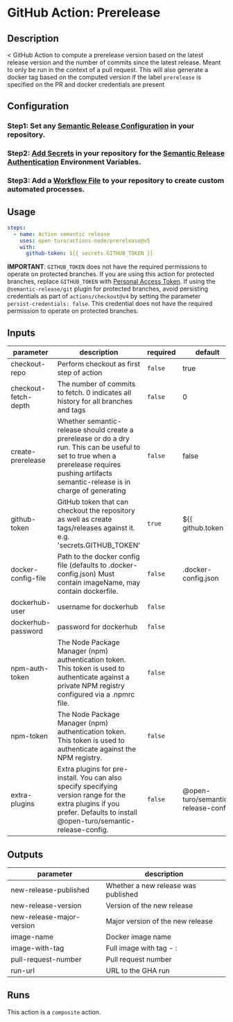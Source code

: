 # GitHub Action: Prerelease

<!-- prettier-ignore-start -->
<!-- action-docs-description -->
## Description

< GitHub Action to compute a prerelease version based on the latest release version and the number of commits since the latest release. Meant to only be run in the context of a pull request. This will also generate a docker tag based on the computed version if the label `prerelease` is specified on the PR and docker credentials are present
<!-- action-docs-description -->
<!-- prettier-ignore-end -->

## Configuration

### Step1: Set any [Semantic Release Configuration](https://github.com/semantic-release/semantic-release/blob/master/docs/usage/configuration.md#configuration) in your repository.

### Step2: [Add Secrets](https://help.github.com/en/actions/configuring-and-managing-workflows/creating-and-storing-encrypted-secrets) in your repository for the [Semantic Release Authentication](https://github.com/semantic-release/semantic-release/blob/master/docs/usage/ci-configuration.md#authentication) Environment Variables.

### Step3: Add a [Workflow File](https://help.github.com/en/articles/workflow-syntax-for-github-actions) to your repository to create custom automated processes.

## Usage

```yaml
steps:
  - name: Action semantic release
    uses: open-turo/actions-node/prerelease@v5
    with:
      github-token: ${{ secrets.GITHUB_TOKEN }}
```

**IMPORTANT**: `GITHUB_TOKEN` does not have the required permissions to operate on protected branches.
If you are using this action for protected branches, replace `GITHUB_TOKEN`
with [Personal Access Token](https://help.github.com/en/github/authenticating-to-github/creating-a-personal-access-token-for-the-command-line).
If using the `@semantic-release/git` plugin for protected branches, avoid persisting credentials as part
of `actions/checkout@v4` by setting the parameter `persist-credentials: false`. This credential does not have the
required permission to operate on protected branches.

<!-- prettier-ignore-start -->
<!-- action-docs-inputs -->
## Inputs

| parameter | description | required | default |
| --- | --- | --- | --- |
| checkout-repo | Perform checkout as first step of action | `false` | true |
| checkout-fetch-depth | The number of commits to fetch. 0 indicates all history for all branches and tags | `false` | 0 |
| create-prerelease | Whether semantic-release should create a prerelease or do a dry run. This can be useful to set to true when a prerelease requires pushing artifacts semantic-release is in charge of generating | `false` | false |
| github-token | GitHub token that can checkout the repository as well as create tags/releases against it. e.g. 'secrets.GITHUB_TOKEN' | `true` | ${{ github.token }} |
| docker-config-file | Path to the docker config file (defaults to .docker-config.json) Must contain imageName, may contain dockerfile. | `false` | .docker-config.json |
| dockerhub-user | username for dockerhub | `false` |  |
| dockerhub-password | password for dockerhub | `false` |  |
| npm-auth-token | The Node Package Manager (npm) authentication token. This token is used to authenticate against a private NPM registry configured via a .npmrc file. | `false` |  |
| npm-token | The Node Package Manager (npm) authentication token. This token is used to authenticate against the NPM registry. | `false` |  |
| extra-plugins | Extra plugins for pre-install. You can also specify specifying version range for the extra plugins if you prefer.  Defaults to install @open-turo/semantic-release-config. | `false` | @open-turo/semantic-release-config  |
<!-- action-docs-inputs -->

<!-- action-docs-outputs -->
## Outputs

| parameter | description |
| --- | --- |
| new-release-published | Whether a new release was published |
| new-release-version | Version of the new release |
| new-release-major-version | Major version of the new release |
| image-name | Docker image name |
| image-with-tag | Full image with tag - <image-name>:<image-version> |
| pull-request-number | Pull request number |
| run-url | URL to the GHA run |
<!-- action-docs-outputs -->

<!-- action-docs-runs -->
## Runs

This action is a `composite` action.
<!-- action-docs-runs -->

<!-- action-docs-usage  -->
<!-- action-docs-usage -->
<!-- prettier-ignore-end -->
